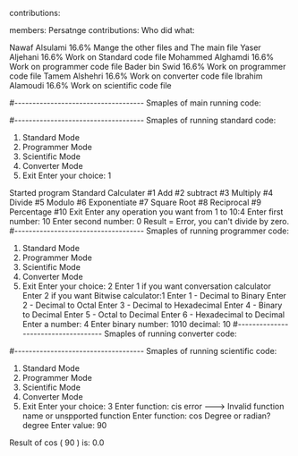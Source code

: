 contributions:

members:                 Persatnge contributions:                                Who did what:

Nawaf Alsulami                     16.6%                              Mange the other files and The main file
Yaser Aljehani                     16.6%                                      Work on Standard code file
Mohammed Alghamdi                  16.6%                                      Work on programmer code file
Bader bin Swid                     16.6%                                      Work on programmer code file
Tamem Alshehri                     16.6%                                      Work on converter code file
Ibrahim Alamoudi                   16.6%                                      Work on scientific code file

#------------------------------------
Smaples of main running code:


#------------------------------------
Smaples of running standard code:
1. Standard Mode
2. Programmer Mode
3. Scientific Mode
4. Converter Mode
5. Exit
Enter your choice: 1

Started program
Standard Calculater
#1 Add
#2 subtract
#3 Multiply
#4 Divide
#5 Modulo
#6 Exponentiate
#7 Square Root
#8 Reciprocal
#9 Percentage
#10 Exit
Enter any operation you want from 1 to 10:4
Enter first number: 10
Enter second number: 0
Result =  Error, you can't divide by zero.
#------------------------------------
Smaples of running programmer code:
1. Standard Mode
2. Programmer Mode
3. Scientific Mode
4. Converter Mode
5. Exit
Enter your choice: 2
Enter 1 if you want conversation calculator
 Enter 2 if you want Bitwise calculator:1
Enter 1 - Decimal to Binary
Enter 2 - Decimal to Octal
Enter 3 - Decimal to Hexadecimal
Enter 4 - Binary to Decimal
Enter 5 - Octal to Decimal
Enter 6 - Hexadecimal to Decimal
Enter a number: 4
Enter binary number: 1010
decimal: 10
#------------------------------------
Smaples of running converter code:

#------------------------------------
Smaples of running scientific code:
1. Standard Mode
2. Programmer Mode
3. Scientific Mode
4. Converter Mode
5. Exit
Enter your choice: 3
Enter function: cis
error ---> Invalid function name or unspported function
Enter function: cos
Degree or radian? degree
Enter value: 90

Result of cos ( 90 )  is:  0.0


